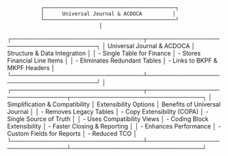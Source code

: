                ┌───────────────────────────────────────────┐
               │      Universal Journal & ACDOCA          │
               └───────────────────────────────────────────┘
                                  │
  ┌───────────────────────────────┬──────────────────────────────────────┐
  │  Universal Journal & ACDOCA    │  Structure & Data Integration        │
  │ - Single Table for Finance     │ - Stores Financial Line Items        │
  │ - Eliminates Redundant Tables  │ - Links to BKPF & MKPF Headers       │
  └───────────────────────────────┴──────────────────────────────────────┘
                                  │
 ┌───────────────────────────────┬───────────────────────────────┬───────────────────────────────┐
 │  Simplification & Compatibility │  Extensibility Options      │  Benefits of Universal Journal │
 │ - Removes Legacy Tables        │ - Copy Extensibility (COPA)  │ - Single Source of Truth      │
 │ - Uses Compatibility Views     │ - Coding Block Extensibility │ - Faster Closing & Reporting │
 │ - Enhances Performance        │ - Custom Fields for Reports  │ - Reduced TCO                 │
 └───────────────────────────────┴───────────────────────────────┴───────────────────────────────┘
